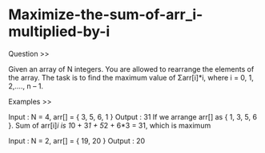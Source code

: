 # Maximize-the-sum-of-arr_i-multiplied-by-i

Question >>

Given an array of N integers. You are allowed to rearrange the elements of the array. The task is to find the maximum value of Σarr[i]*i, where i = 0, 1, 2,…., n – 1.

Examples >>

Input : N = 4, arr[] = { 3, 5, 6, 1 }
Output : 31
If we arrange arr[] as { 1, 3, 5, 6 }. 
Sum of arr[i]*i is 1*0 + 3*1 + 5*2 + 6*3 
= 31, which is maximum

Input : N = 2, arr[] = { 19, 20 }
Output : 20
